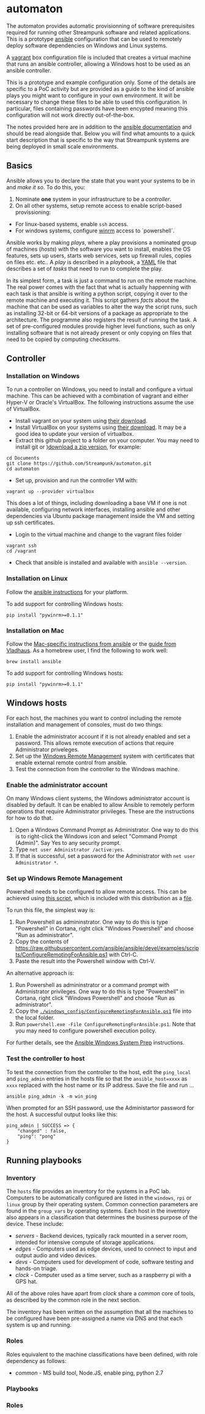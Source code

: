 # automaton

The automaton provides automatic provisionning of software prerequisites required for running other Streampunk software and related applications. This is a prototype [ansible](https://www.ansible.com/) configuration that can be used to remotely deploy software dependencies on Windows and Linux systems. 

A [vagrant](https://www.vagrantup.com/) box configuration file is included that creates a virtual machine that runs an ansible controller, allowing a Windows host to be used as an ansible controller.

This is a prototype and example configuration only. Some of the details are specific to a PoC activity but are provided as a guide to the kind of ansible plays you might want to configure in your own environment. It will be necessary to change these files to be able to used this configuration. In particular, files containing passwords have been encypted meaning this configuration will not work directly out-of-the-box.

The notes provided here are in addition to the [ansible documentation](http://docs.ansible.com/ansible/index.html) and should be read alongside that. Below you will find what amounts to a quick start description that is specific to the way that Streampunk systems are being deployed in small scale environments.

## Basics

Ansible allows you to declare the state that you want your systems to be in and _make it so_. To do this, you:

1. Nominate __one__ system in your infrastructure to be a _controller_.
2. On all other systems, setup remote access to enable script-based provissioning:
  * For linux-based systems, enable `ssh` access.
  * For windows systems, configure [winrm](https://msdn.microsoft.com/en-us/library/aa384426(v=vs.85).aspx) access to `powershell`.
  
Ansible works by making _plays_, where a play provisions a nominated group of machines (_hosts_) with the software you want to install, enables the OS features, sets up users, starts web services, sets up firewall rules, copies on files etc. etc.. A _play_ is described in a _playbook_, a [YAML](https://en.wikipedia.org/wiki/YAML) file that describes a set of _tasks_ that need to run to complete the play. 

In its simplest form, a task is just a command to run on the remote machine. The real power comes with the fact that what is actually happenning with each task is that ansible is writing a python script, copying it over to the remote machine and executing it. This script gathers _facts_ about the machine that can be used as variables to alter the way the script runs, such as installing 32-bit or 64-bit versions of a package as appropriate to the architecture. The programme also registers the result of running the task. A set of pre-configured modules provide higher level functions, such as only installing software that is not already present or only copying on files that need to be copied by computing checksums.
  
## Controller

### Installation on Windows

To run a controller on Windows, you need to install and configure a virtual machine. This can be achieved with a combination of vagrant and either Hyper-V or Oracle's VirtualBox. The following instructions assume the use of VirtualBox.

* Install vagrant on your system using [their download](https://www.vagrantup.com/downloads.html).
* Install VirtualBox on your systems using [their download](https://www.virtualbox.org/wiki/Downloads). It may be a good idea to update your version of virtualbox.
* Extract this github project to a folder on your computer. You may need to install git or )[download a zip version](https://github.com/Streampunk/automaton/archive/master.zip), for example:
```
cd Documents
git clone https://github.com/Streampunk/automaton.git
cd automaton
```

* Set up, provision and run the controller VM with:
```
vagrant up --provider virtualbox
```
  This does a lot of things, including downloading a base VM if one is not available, configuring network interfaces, installing ansible 
  and other dependencies via Ubuntu package management inside the VM and setting up ssh certificates.
  
* Login to the virtual machine and change to the vagrant files folder
```
vagrant ssh
cd /vagrant
```

* Check that ansible is installed and available with ```ansible --version```.

### Installation on Linux

Follow the [ansible instructions](http://docs.ansible.com/ansible/intro_installation.html) for your platform. 

To add support for controlling Windows hosts:

```
pip install "pywinrm>=0.1.1"
```

### Installation on Mac

Follow the [Mac-specific instructions from ansible](http://docs.ansible.com/ansible/intro_installation.html#latest-releases-on-mac-osx) or the [guide from Vladhaus](https://valdhaus.co/writings/ansible-mac-osx/). As a homebrew user, I find the following to work well:

```
brew install ansible
```

To add support for controlling Windows hosts:

```
pip install "pywinrm>=0.1.1"
```

## Windows hosts

For each host, the machines you want to control including the remote installation and management of consoles, must do two things:

1. Enable the administrator account if it is not already enabled and set a password. This allows remote execution of actions that require Administrator priveleges.
2. Set up the [Windows Remote Management](https://msdn.microsoft.com/en-us/library/aa384291(v=vs.85).aspx) system with certificates that enable external remote control from ansible.
3. Test the connection from the controller to the Windows machine.

### Enable the administrator account

On many Windows client systems, the Windows administrator account is disabled by default. It can be enabled to allow Ansible to remotely perform operations that require Administrator privileges. These are the instructions for how to do that.

1. Open a Windows Command Prompt as Administrator. One way to do this is to right-click the Windows icon and select "Command Prompt (Admin)". Say Yes to any security prompt.
2. Type `net user Administrator /active:yes`.
3. If that is successful, set a password for the Administrator with `net user Administrator *`.

### Set up Windows Remote Management

Powershell needs to be configured to allow remote access. This can be achieved using [this script](https://github.com/ansible/ansible/blob/devel/examples/scripts/ConfigureRemotingForAnsible.ps1), which is included with this distribution as a [file](./windows_config/ConfigureRemotingForAnsible.ps1). 

To run this file, the simplest way is:

1. Run Powershell as admininstrator. One way to do this is type "Powershell" in Cortana, right click "Windows Powershell" and choose "Run as administrator". 
2. Copy the contents of https://raw.githubusercontent.com/ansible/ansible/devel/examples/scripts/ConfigureRemotingForAnsible.ps1 with Ctrl-C.
3. Paste the result into the Powershell window with Ctrl-V.

An alternative approach is:

1. Run Powershell as admininstrator or a command prompt with Administrator privileges. One way to do this is type "Powershell" in Cortana, right click "Windows Powershell" and choose "Run as administrator". 
2. Copy the [`./windows_config/ConfigureRemotingForAnsible.ps1`](./windows_config/ConfigureRemotingForAnsible.ps1) file into the local folder.
3. Run `powershell.exe -File ConfigureRemotingForAnsible.ps1`. Note that you may need to configure powershell execution policy. 

For further details, see the [Ansible Windows System Prep](http://docs.ansible.com/ansible/intro_windows.html#windows-system-prep) instructions.

### Test the controller to host

To test the connection from the controller to the host, edit the `ping_local` and `ping_admin` entries in the hosts file so that the `ansible_host=xxxx` as `xxxx` replaced with the host name or its IP address. Save the file and run ...

```
ansible ping_admin -k -m win_ping
```

When prompted for an SSH password, use the Administartor password for the host. A successful output looks like this:

```
ping_admin | SUCCESS => {
    "changed" : false,
    "ping": "pong"
}
```

## Running playbooks

### Inventory

The `hosts` file provides an inventory for the systems in a PoC lab. Computers to be automatically configured are listed in the `windows`, `rpi` or `linux` group by their operating system. Common connection parameters are found in the `group_vars` by operating systems. Each host in the inventory also appears in a classification that determines the business purpose of the device. These include:

* _servers_ - Backend devices, typically rack mounted in a server room, intended for intensive compute of storage applications.
* _edges_ - Computers used as edge devices, used to connect to input and output audio and video devices.
* _devs_ - Computers used for development of code, software testing and hands-on triage.
* _clock_ - Computer used as a time server, such as a raspberry pi with a GPS hat.

All of the above roles have apart from _clock_ share a _common_ core of tools, as described by the common role in the next section.

The inventory has been written on the assumption that all the machines to be configured have been pre-assigned a name via DNS and that each system is up and running.

### Roles

Roles equivalent to the machine classifications have been defined, with role dependency as follows:

* _common_ - MS build tool, Node.JS, enable ping, python 2.7

### Playbooks



### Roles


